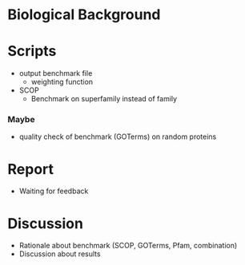 # Biological Background

# Scripts
* output benchmark file
  - weighting function
* SCOP
  - Benchmark on superfamily instead of family

### Maybe

* quality check of benchmark (GOTerms) on random proteins

# Report

* Waiting for feedback

# Discussion

* Rationale about benchmark (SCOP, GOTerms, Pfam, combination)
* Discussion about results

